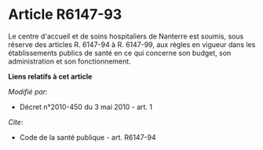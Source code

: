 # Article R6147-93

Le centre d'accueil et de soins hospitaliers de Nanterre est soumis, sous réserve des articles R. 6147-94 à R. 6147-99, aux
règles en vigueur dans les établissements publics de santé en ce qui concerne son budget, son administration et son
fonctionnement.

**Liens relatifs à cet article**

_Modifié par_:

  - Décret n°2010-450 du 3 mai 2010 - art. 1

_Cite_:

  - Code de la santé publique - art. R6147-94
